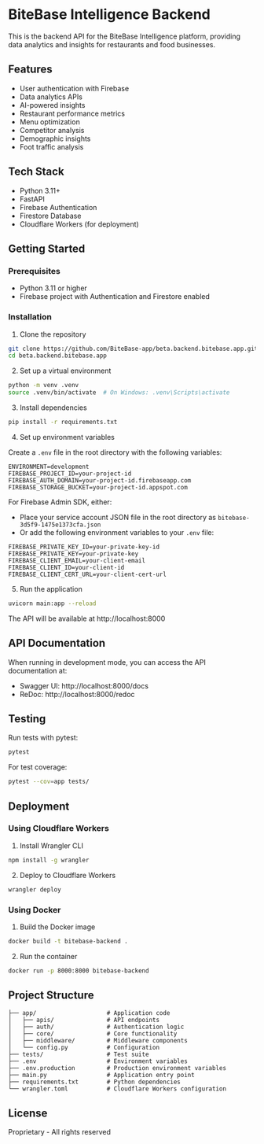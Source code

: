 # BiteBase Intelligence Backend

This is the backend API for the BiteBase Intelligence platform, providing data analytics and insights for restaurants and food businesses.

## Features

- User authentication with Firebase
- Data analytics APIs
- AI-powered insights
- Restaurant performance metrics
- Menu optimization
- Competitor analysis
- Demographic insights
- Foot traffic analysis

## Tech Stack

- Python 3.11+
- FastAPI
- Firebase Authentication
- Firestore Database
- Cloudflare Workers (for deployment)

## Getting Started

### Prerequisites

- Python 3.11 or higher
- Firebase project with Authentication and Firestore enabled

### Installation

1. Clone the repository

```bash
git clone https://github.com/BiteBase-app/beta.backend.bitebase.app.git
cd beta.backend.bitebase.app
```

2. Set up a virtual environment

```bash
python -m venv .venv
source .venv/bin/activate  # On Windows: .venv\Scripts\activate
```

3. Install dependencies

```bash
pip install -r requirements.txt
```

4. Set up environment variables

Create a `.env` file in the root directory with the following variables:

```
ENVIRONMENT=development
FIREBASE_PROJECT_ID=your-project-id
FIREBASE_AUTH_DOMAIN=your-project-id.firebaseapp.com
FIREBASE_STORAGE_BUCKET=your-project-id.appspot.com
```

For Firebase Admin SDK, either:
- Place your service account JSON file in the root directory as `bitebase-3d5f9-1475e1373cfa.json`
- Or add the following environment variables to your `.env` file:

```
FIREBASE_PRIVATE_KEY_ID=your-private-key-id
FIREBASE_PRIVATE_KEY=your-private-key
FIREBASE_CLIENT_EMAIL=your-client-email
FIREBASE_CLIENT_ID=your-client-id
FIREBASE_CLIENT_CERT_URL=your-client-cert-url
```

5. Run the application

```bash
uvicorn main:app --reload
```

The API will be available at http://localhost:8000

## API Documentation

When running in development mode, you can access the API documentation at:

- Swagger UI: http://localhost:8000/docs
- ReDoc: http://localhost:8000/redoc

## Testing

Run tests with pytest:

```bash
pytest
```

For test coverage:

```bash
pytest --cov=app tests/
```

## Deployment

### Using Cloudflare Workers

1. Install Wrangler CLI

```bash
npm install -g wrangler
```

2. Deploy to Cloudflare Workers

```bash
wrangler deploy
```

### Using Docker

1. Build the Docker image

```bash
docker build -t bitebase-backend .
```

2. Run the container

```bash
docker run -p 8000:8000 bitebase-backend
```

## Project Structure

```
├── app/                    # Application code
│   ├── apis/               # API endpoints
│   ├── auth/               # Authentication logic
│   ├── core/               # Core functionality
│   ├── middleware/         # Middleware components
│   └── config.py           # Configuration
├── tests/                  # Test suite
├── .env                    # Environment variables
├── .env.production         # Production environment variables
├── main.py                 # Application entry point
├── requirements.txt        # Python dependencies
└── wrangler.toml           # Cloudflare Workers configuration
```

## License

Proprietary - All rights reserved
